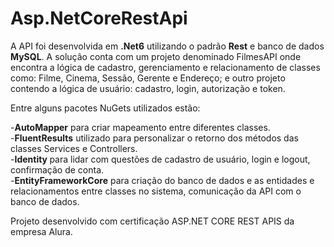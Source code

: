 # Asp.NetCoreRestApi

<p>
A API foi desenvolvida em <b>.Net6</b> utilizando o padrão <b>Rest</b> e banco de dados <b>MySQL</b>. A solução conta com um projeto denominado FilmesAPI onde encontra a lógica de cadastro, gerenciamento e relacionamento de classes como: Filme, Cinema, Sessão, Gerente e Endereço; e outro projeto contendo a lógica de usuário: cadastro, login, autorização e token.
</p>
Entre alguns pacotes NuGets utilizados estão:
<p>
-<b>AutoMapper</b> para criar mapeamento entre diferentes classes.<br> 
-<b>FluentResults</b> utilizado para personalizar o retorno dos métodos das classes Services e Controllers.<br>
-<b>Identity </b> para lidar com questões de cadastro de usuário, login e logout, confirmação de conta.<br>
-<b>EntityFrameworkCore</b> para criação do banco de dados e as entidades e relacionamentos entre classes no sistema, comunicação da API com o banco de dados.<br>
</p>

<p>Projeto desenvolvido com certificação ASP.NET CORE REST APIS da empresa Alura.</p>
